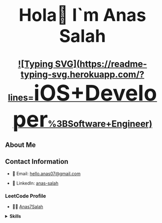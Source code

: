 <div align="center">

 <h1 style="font-size: 4em;">Hola👋 I`m Anas Salah</h1>

 <h2 style="font-size: 2em;">

[![Typing SVG](https://readme-typing-svg.herokuapp.com/?lines=<span style='font-size:2.5em;'>iOS+Developer</span>%3BSoftware+Engineer)](https://git.io/typing-svg)

 </h2>

</div>








## About Me



<p id="about-me"></p>



## Contact Information



- 📧 Email: [hello.anas07@gmail.com](mailto:hello.anas07@gmail.com)

- 💼 LinkedIn: [anas-salah](https://www.linkedin.com/in/anas-salah)



### LeetCode Profile



- 🙅‍♂️ [Anas7Salah](https://leetcode.com/u/Anas7Salah/)



<details>

<summary><strong>Skills</strong></summary>



[![Typing SVG](https://readme-typing-svg.demolab.com/?lines=iOS+Development%3B-+Swift%2C+UIKit%2C+SwiftUI%2C+RxSwift%2C+Combine%3B-+CocoaPods%2C+Objective-C%2C+Foundation%2C+Cocoa+Touch%3B-+Map+Kit%2C+Localization%2C+Memory+Management%2C+Threading%3B-+Data+Persistence%2C+Core+Data%2C+Realm%2C+SQLite%3B-+UserDefaults%2C+Property+Lists%2C+Networking%2C+Alamofire%3B-+URLSession%2C+RESTful+APIs%2C+Unit+Testing%2C+Version+Control+System)](https://git.io/typing-svg)



[![Typing SVG](https://readme-typing-svg.demolab.com/?lines=Android+Development%3B-+Kotlin%2C+Java%2C+Cross-Platform%2C+Flutter)](https://git.io/typing-svg)



[![Typing SVG](https://readme-typing-svg.demolab.com/?lines=Conceptual%3B-+Problem+Solving%2C+Data+Structures+%26+Algorithms%2C+OOP%3B-+Functional+Programming%2C+Architectural+Design+Patterns%3B-+Design+Patterns%2C+S.O.L.I.D.+Principles%2C+Clean+Code%3B-+Firebase%2C+Agile%2C+UML%2C+UI%2FUX+Design)](https://git.io/typing-svg)



[![Typing SVG](https://readme-typing-svg.demolab.com/?lines=Soft+Skills%3B-+Teamwork%2C+Communication+Skills)](https://git.io/typing-svg)



</details>
